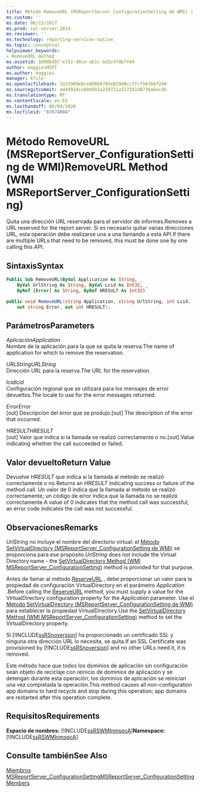 ```yaml
---
title: Método RemoveURL (MSReportServer_ConfigurationSetting de WMI) | Microsoft Docs
ms.custom: ''
ms.date: 06/13/2017
ms.prod: sql-server-2014
ms.reviewer: ''
ms.technology: reporting-services-native
ms.topic: conceptual
helpviewer_keywords:
- RemoveURL method
ms.assetid: 3d98bd97-e152-48ce-ab1c-bd2c4f8b7fe9
author: maggiesMSFT
ms.author: maggies
manager: kfile
ms.openlocfilehash: 3a32989e8ce8986b785e829d8cc7fcf58fbbf240
ms.sourcegitcommit: ad4d92dce894592a259721a1571b1d8736abacdb
ms.translationtype: MT
ms.contentlocale: es-ES
ms.lasthandoff: 08/04/2020
ms.locfileid: "87674004"
---
```

# <a name="removeurl-method-wmi-msreportserver_configurationsetting"></a><span data-ttu-id="09365-102">Método RemoveURL (MSReportServer_ConfigurationSetting de WMI)</span><span class="sxs-lookup"><span data-stu-id="09365-102">RemoveURL Method (WMI MSReportServer_ConfigurationSetting)</span></span>
  <span data-ttu-id="09365-103">Quita una dirección URL reservada para el servidor de informes.</span><span class="sxs-lookup"><span data-stu-id="09365-103">Removes a URL reserved for the report server.</span></span> <span data-ttu-id="09365-104">Si es necesario quitar varias direcciones URL, esta operación debe realizarse una a una llamando a esta API.</span><span class="sxs-lookup"><span data-stu-id="09365-104">If there are multiple URLs that need to be removed, this must be done one by one calling this API.</span></span>  
  
## <a name="syntax"></a><span data-ttu-id="09365-105">Sintaxis</span><span class="sxs-lookup"><span data-stu-id="09365-105">Syntax</span></span>  
  
```vb  
Public Sub RemoveURL(ByVal Application As String, _  
    ByVal UrlString As String, ByVal Lcid As Int32, _  
    ByRef [Error] As String, ByRef HRESULT As Int32)  
```  
  
```csharp  
public void RemoveURL(string Application, string UrlString, int Lcid,   
    out string Error, out int HRESULT);  
```  
  
## <a name="parameters"></a><span data-ttu-id="09365-106">Parámetros</span><span class="sxs-lookup"><span data-stu-id="09365-106">Parameters</span></span>  
 <span data-ttu-id="09365-107">*Aplicación*</span><span class="sxs-lookup"><span data-stu-id="09365-107">*Application*</span></span>  
 <span data-ttu-id="09365-108">Nombre de la aplicación para la que se quita la reserva.</span><span class="sxs-lookup"><span data-stu-id="09365-108">The name of application for which to remove the reservation.</span></span>  
  
 <span data-ttu-id="09365-109">*URLString*</span><span class="sxs-lookup"><span data-stu-id="09365-109">*URLString*</span></span>  
 <span data-ttu-id="09365-110">Dirección URL para la reserva.</span><span class="sxs-lookup"><span data-stu-id="09365-110">The URL for the reservation.</span></span>  
  
 <span data-ttu-id="09365-111">*lcid*</span><span class="sxs-lookup"><span data-stu-id="09365-111">*lcid*</span></span>  
 <span data-ttu-id="09365-112">Configuración regional que se utilizará para los mensajes de error devueltos.</span><span class="sxs-lookup"><span data-stu-id="09365-112">The locale to use for the error messages returned.</span></span>  
  
 <span data-ttu-id="09365-113">*Error*</span><span class="sxs-lookup"><span data-stu-id="09365-113">*Error*</span></span>  
 <span data-ttu-id="09365-114">[out] Descripción del error que se produjo.</span><span class="sxs-lookup"><span data-stu-id="09365-114">[out] The description of the error that occurred.</span></span>  
  
 <span data-ttu-id="09365-115">*HRESULT*</span><span class="sxs-lookup"><span data-stu-id="09365-115">*HRESULT*</span></span>  
 <span data-ttu-id="09365-116">[out] Valor que indica si la llamada se realizó correctamente o no.</span><span class="sxs-lookup"><span data-stu-id="09365-116">[out] Value indicating whether the call succeeded or failed.</span></span>  
  
## <a name="return-value"></a><span data-ttu-id="09365-117">Valor devuelto</span><span class="sxs-lookup"><span data-stu-id="09365-117">Return Value</span></span>  
 <span data-ttu-id="09365-118">Devuelve *HRESULT* que indica si la llamada al método se realizó correctamente o no.</span><span class="sxs-lookup"><span data-stu-id="09365-118">Returns an *HRESULT* indicating success or failure of the method call.</span></span> <span data-ttu-id="09365-119">Un valor de 0 indica que la llamada al método se realizó correctamente; un código de error indica que la llamada no se realizó correctamente.</span><span class="sxs-lookup"><span data-stu-id="09365-119">A value of 0 indicates that the method call was successful; an error code indicates the call was not successful.</span></span>  
  
## <a name="remarks"></a><span data-ttu-id="09365-120">Observaciones</span><span class="sxs-lookup"><span data-stu-id="09365-120">Remarks</span></span>  
 <span data-ttu-id="09365-121">*UrlString* no incluye el nombre del directorio virtual: el [Método SetVirtualDirectory &#40;MSReportServer_ConfigurationSetting de WMI&#41;](configurationsetting-method-setvirtualdirectory.md) se proporciona para ese propósito.</span><span class="sxs-lookup"><span data-stu-id="09365-121">*UrlString* does not include the Virtual Directory name - the [SetVirtualDirectory Method &#40;WMI MSReportServer_ConfigurationSetting&#41;](configurationsetting-method-setvirtualdirectory.md) method is provided for that purpose.</span></span>  
  
 <span data-ttu-id="09365-122">Antes de llamar al método [ReserveURL](configurationsetting-method-reserveurl.md) , debe proporcionar un valor para la propiedad de configuración VirtualDirectory en el parámetro *Application* .</span><span class="sxs-lookup"><span data-stu-id="09365-122">Before calling the [ReserveURL](configurationsetting-method-reserveurl.md) method, you must supply a value for the VirtualDirectory configuration property for the *Application* parameter.</span></span> <span data-ttu-id="09365-123">Use el [Método SetVirtualDirectory &#40;MSReportServer_ConfigurationSetting de WMI&#41;](configurationsetting-method-setvirtualdirectory.md) para establecer la propiedad VirtualDirectory.</span><span class="sxs-lookup"><span data-stu-id="09365-123">Use the [SetVirtualDirectory Method &#40;WMI MSReportServer_ConfigurationSetting&#41;](configurationsetting-method-setvirtualdirectory.md) method to set the VirtualDirectory property.</span></span>  
  
 <span data-ttu-id="09365-124">Si [!INCLUDE[ssRSnoversion](../../includes/ssrsnoversion-md.md)] ha proporcionado un certificado SSL y ninguna otra dirección URL lo necesita, se quita.</span><span class="sxs-lookup"><span data-stu-id="09365-124">If an SSL Certificate was provisioned by [!INCLUDE[ssRSnoversion](../../includes/ssrsnoversion-md.md)] and no other URLs need it, it is removed.</span></span>  
  
 <span data-ttu-id="09365-125">Este método hace que todos los dominios de aplicación sin configuración sean objeto de reciclaje con reinicio de dominios de aplicación y se detengan durante esta operación; los dominios de aplicación se reinician una vez completada la operación.</span><span class="sxs-lookup"><span data-stu-id="09365-125">This method causes all non-configuration app domains to hard recycle and stop during this operation; app domains are restarted after this operation complete.</span></span>  
  
## <a name="requirements"></a><span data-ttu-id="09365-126">Requisitos</span><span class="sxs-lookup"><span data-stu-id="09365-126">Requirements</span></span>  
 <span data-ttu-id="09365-127">**Espacio de nombres:** [!INCLUDE[ssRSWMInmspcA](../../includes/ssrswminmspca-md.md)]</span><span class="sxs-lookup"><span data-stu-id="09365-127">**Namespace:** [!INCLUDE[ssRSWMInmspcA](../../includes/ssrswminmspca-md.md)]</span></span>  
  
## <a name="see-also"></a><span data-ttu-id="09365-128">Consulte también</span><span class="sxs-lookup"><span data-stu-id="09365-128">See Also</span></span>  
 [<span data-ttu-id="09365-129">Miembros MSReportServer_ConfigurationSetting</span><span class="sxs-lookup"><span data-stu-id="09365-129">MSReportServer_ConfigurationSetting Members</span></span>](msreportserver-configurationsetting-members.md)  
  
  
